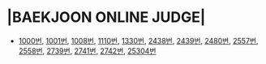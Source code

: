 |BAEKJOON ONLINE JUDGE|
==================================

- [1000번](https://www.acmicpc.net/problem/1000), [1001번](https://www.acmicpc.net/problem/1001), [1008번](https://www.acmicpc.net/problem/1008), [1110번](https://www.acmicpc.net/problem/1110), [1330번](https://www.acmicpc.net/problem/1330), [2438번](https://www.acmicpc.net/problem/2438), [2439번](https://www.acmicpc.net/problem/2439), [2480번](https://www.acmicpc.net/problem/2480), [2557번](https://www.acmicpc.net/problem/2557), [2558번](https://www.acmicpc.net/problem/2558), [2739번](https://www.acmicpc.net/problem/2739), [2741번](https://www.acmicpc.net/problem/2741), [2742번](https://www.acmicpc.net/problem/2742), [25304번](https://www.acmicpc.net/problem/25304) 